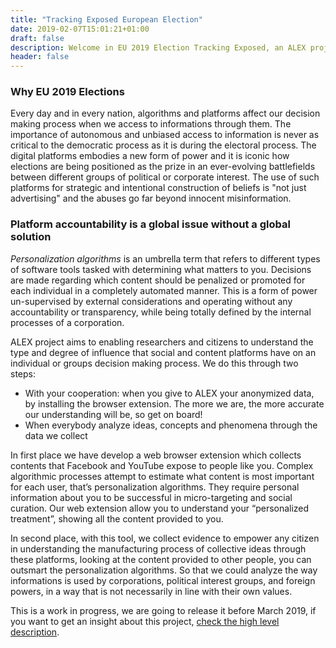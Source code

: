 ```yaml
---
title: "Tracking Exposed European Election"
date: 2019-02-07T15:01:21+01:00
draft: false
description: Welcome in EU 2019 Election Tracking Exposed, an ALEX project that aim to provide you a defense strategy to face the digital knowledge era, it gives you the power to outsmarting the personalized algorithms and it gives us a tool to understand the manipulation processes of informations that happen inside digital platforms...
header: false
---
```


### Why EU 2019 Elections
Every day and in every nation, algorithms and platforms affect our decision making process when we access to informations through them. The importance of autonomous and unbiased access to information is never as critical to the democratic process as it is during the electoral process. The digital platforms embodies a new form of power and it is iconic how elections are being positioned as the prize in an ever-evolving battlefields between different groups of political or corporate interest. The use of such platforms for strategic and intentional construction of beliefs is "not just advertising" and the abuses go far beyond innocent misinformation.

### Platform accountability is a global issue without a global solution
*Personalization algorithms* is an umbrella term that refers to different types of software tools tasked with determining what matters to you. Decisions are made regarding which content should be penalized or promoted for each individual in a completely automated manner. This is a form of power un-supervised by external considerations and operating without any accountability or transparency, while being totally defined by the internal processes of a corporation. 

ALEX project aims to enabling researchers and citizens to understand the type and degree of influence that social and content platforms have on an individual or groups decision making process. We do this through two steps:

+ With your cooperation: when you give to ALEX your anonymized data, by installing the browser extension. The more we are, the more accurate our understanding will be, so get on board!
+ When everybody analyze ideas, concepts and phenomena through the data we collect

In first place we have develop a web browser extension which collects contents that Facebook and YouTube expose to people like you. Complex algorithmic processes attempt to estimate what content is most important for each user, that’s personalization algorithms. They require personal information about you to be successful in micro-targeting and social curation. Our web extension allow you to understand your “personalized treatment”, showing all the content provided to you.

In second place, with this tool, we collect evidence to empower any citizen in understanding the manufacturing process of collective ideas through these platforms, looking at the content provided to other people, you can outsmart the personalization algorithms. So that we could analyze the way informations is used by corporations, political interest groups, and foreign powers, in a way that is not  necessarily in line with their own values. 

This is a work in progress, we are going to release it before March 2019, if you want to get an insight about this project, [check the high level description](https://raw.githubusercontent.com/tracking-exposed/presentation/master/European%20Election%20action%20plan%20-%20v1.3.pdf).
